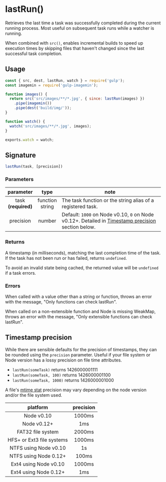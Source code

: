 <!-- front-matter
id: lastrun
title: lastRun()
hide_title: true
sidebar_label: lastRun()
-->

# lastRun()

Retrieves the last time a task was successfully completed during the current running process. Most useful on subsequent task runs while a watcher is running.

When combined with `src()`, enables incremental builds to speed up execution times by skipping files that haven't changed since the last successful task completion.

## Usage

```js
const { src, dest, lastRun, watch } = require('gulp');
const imagemin = require('gulp-imagemin');

function images() {
  return src('src/images/**/*.jpg', { since: lastRun(images) })
    .pipe(imagemin())
    .pipe(dest('build/img/'));
}

function watch() {
  watch('src/images/**/*.jpg', images);
}

exports.watch = watch;
```


## Signature

```js
lastRun(task, [precision])
```

### Parameters

| parameter | type | note |
|:--------------:|:------:|-------|
| task<br>**(required)** | function<br>string | The task function or the string alias of a registered task. |
| precision | number | Default: `1000` on Node v0.10, `0` on Node v0.12+. Detailed in [Timestamp precision][timestamp-precision-section] section below. |

### Returns

A timestamp (in milliseconds), matching the last completion time of the task. If the task has not been run or has failed, returns `undefined`.

To avoid an invalid state being cached, the returned value will be `undefined` if a task errors.

### Errors

When called with a value other than a string or function, throws an error with the message, "Only functions can check lastRun".

When called on a non-extensible function and Node is missing WeakMap, throws an error with the message, "Only extensible functions can check lastRun".

## Timestamp precision

While there are sensible defaults for the precision of timestamps, they can be rounded using the `precision` parameter. Useful if your file system or Node version has a lossy precision on file time attributes.

* `lastRun(someTask)` returns 1426000001111
* `lastRun(someTask, 100)` returns 1426000001100
* `lastRun(someTask, 1000)` returns 1426000001000

A file's [mtime stat][fs-stats-concepts] precision may vary depending on the node version and/or the file system used.


| platform | precision |
|:-----------:|:------------:|
| Node v0.10 | 1000ms |
| Node v0.12+ | 1ms |
| FAT32 file system | 2000ms |
| HFS+ or Ext3 file systems | 1000ms |
| NTFS using Node v0.10 | 1s |
| NTFS using Node 0.12+ | 100ms |
| Ext4 using Node v0.10 | 1000ms |
| Ext4 using Node 0.12+ | 1ms |


[timestamp-precision-section]: #timestamp-precision
[fs-stats-concepts]: ../api/concepts.md#file-system-stats
